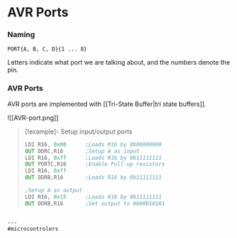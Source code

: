 # AVR Ports

### Naming

`PORT{A, B, C, D}{1 ... 8}`

Letters indicate what port we are talking about, and the numbers denote the pin.



### AVR Ports 
AVR ports are implemented with [[Tri-State Buffer|tri state buffers]].

![[AVR-port.png]]

>[!example]- Setup input/output ports
>```asm
>LDI R16, 0x00		;Loads R16 by 0b00000000
>OUT DDRC,R16		;Setup A as input
>LDI R16, 0xff		;Loads R16 by 0b11111111
>OUT PORTC,R16		;Enable Pull-up resistors
>LDI R16, 0xff
>OUT DDRB,R16		;Loads R16 by 0b11111111
>
>;Setup A as output
>LDI R16, 0x15		;Loads R16 by 0b11111111
>OUT DDRB,R16		;Set output to 0b00010101
```

---
#microcontrolers 
